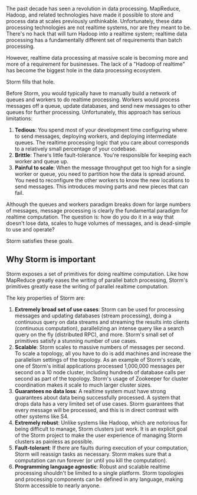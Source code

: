 The past decade has seen a revolution in data processing. MapReduce, Hadoop, and related technologies have made it possible to store and process data at scales previously unthinkable. Unfortunately, these data processing technologies are not realtime systems, nor are they meant to be. There's no hack that will turn Hadoop into a realtime system; realtime data processing has a fundamentally different set of requirements than batch processing.

However, realtime data processing at massive scale is becoming more and more of a requirement for businesses. The lack of a "Hadoop of realtime" has become the biggest hole in the data processing ecosystem.

Storm fills that hole.

Before Storm, you would typically have to manually build a network of queues and workers to do realtime processing. Workers would process messages off a queue, update databases, and send new messages to other queues for further processing. Unfortunately, this approach has serious limitations:

1. **Tedious**: You spend most of your development time configuring where to send messages, deploying workers, and deploying intermediate queues. The realtime processing logic that you care about corresponds to a relatively small percentage of your codebase.
2. **Brittle**: There's little fault-tolerance. You're responsible for keeping each worker and queue up.
3. **Painful to scale**: When the message throughput get too high for a single worker or queue, you need to partition how the data is spread around. You need to reconfigure the other workers to know the new locations to send messages. This introduces moving parts and new pieces that can fail.

Although the queues and workers paradigm breaks down for large numbers of messages, message processing is clearly the fundamental paradigm for realtime computation. The question is: how do you do it in a way that doesn't lose data, scales to huge volumes of messages, and is dead-simple to use and operate?

Storm satisfies these goals. 

## Why Storm is important

Storm exposes a set of primitives for doing realtime computation. Like how MapReduce greatly eases the writing of parallel batch processing, Storm's primitives greatly ease the writing of parallel realtime computation.

The key properties of Storm are:

1. **Extremely broad set of use cases**: Storm can be used for processing messages and updating databases (stream processing), doing a continuous query on data streams and streaming the results into clients (continuous computation), parallelizing an intense query like a search query on the fly (distributed RPC), and more. Storm's small set of primitives satisfy a stunning number of use cases.
2. **Scalable**: Storm scales to massive numbers of messages per second. To scale a topology, all you have to do is add machines and increase the parallelism settings of the topology. As an example of Storm's scale, one of Storm's initial applications processed 1,000,000 messages per second on a 10 node cluster, including hundreds of database calls per second as part of the topology. Storm's usage of Zookeeper for cluster coordination makes it scale to much larger cluster sizes.
3. **Guarantees no data loss**: A realtime system must have strong guarantees about data being successfully processed. A system that drops data has a very limited set of use cases. Storm guarantees that every message will be processed, and this is in direct contrast with other systems like S4. 
4. **Extremely robust**: Unlike systems like Hadoop, which are notorious for being difficult to manage, Storm clusters just work. It is an explicit goal of the Storm project to make the user experience of managing Storm clusters as painless as possible.
5. **Fault-tolerant**: If there are faults during execution of your computation, Storm will reassign tasks as necessary. Storm makes sure that a computation can run forever (or until you kill the computation).
6. **Programming language agnostic**: Robust and scalable realtime processing shouldn't be limited to a single platform. Storm topologies and processing components can be defined in any language, making Storm accessible to nearly anyone.
